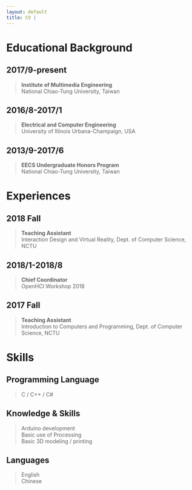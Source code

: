 ```yaml
---
layout: default
title: CV | 
---
```

# Educational Background
## 2017/9-present
> **Institute of Multimedia Engineering**<br>
National Chiao-Tung University, Taiwan 

## 2016/8-2017/1
> **Electrical and Computer Engineering**<br>
University of Illinois Urbana-Champaign, USA 

## 2013/9-2017/6
> **EECS Undergraduate Honors Program**<br>
National Chiao-Tung University, Taiwan 

# Experiences
## 2018 Fall
> **Teaching Assistant**<br>
Interaction Design and Virtual Reality, Dept. of Computer Science, NCTU

## 2018/1-2018/8
> **Chief Coordinator**<br>
OpenHCI Workshop 2018

## 2017 Fall
> **Teaching Assistant**<br>
Introduction to Computers and Programming, Dept. of Computer Science, NCTU


# Skills
## Programming Language
> C / C++ / C#

## Knowledge & Skills
> Arduino development<br>
Basic use of Processing<br>
Basic 3D modeling / printing<br>

## Languages
> English<br>
Chinese<br>